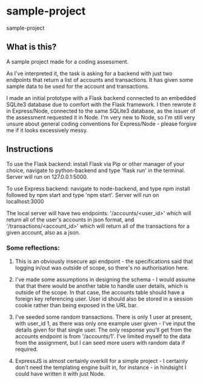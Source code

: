 # sample-project
sample-project

## What is this?
A sample project made for a coding assessment.

As I've interpreted it, the task is asking for a backend with just two endpoints that return a list of accounts and transactions. It has given some sample data to be used for the account and transactions.

I made an initial prototype with a Flask backend connected to an embedded SQLite3 database due to comfort with the Flask framework. I then rewrote it in Express/Node, connected to the same SQLite3 database, as the issuer of the assessment requested it in Node. I'm very new to Node, so I'm still very unsure about general coding conventions for Express/Node - please forgive me if it looks excessively messy. 


## Instructions
To use the Flask backend: install Flask via Pip or other manager of your choice, navigate to python-backend and type 'flask run' in the terminal. Server will run on 127.0.0.1:5000.

To use Express backend: navigate to node-backend, and type npm install followed by npm start and type 'npm start'. Server will run on localhost:3000

The local server will have two endpoints: '/accounts/<user_id>' which will return all of the user's accounts in json format, and '/transactions/<account_id>' which will return all of the transactions for a given account, also as a json.

### Some reflections:
1. This is an obviously insecure api endpoint - the specifications said that logging in/out was outside of scope, so there's no authorisation here.

2. I've made some assumptions in designing the schema - I would assume that that there would be another table to handle user details, which is outside of the scope. In that case, the accounts table should have a foreign key referencing user. User id should also be stored in a session cookie rather than being exposed in the URL bar.

3. I've seeded some random transactions. There is only 1 user at present, with user_id 1, as there was only one example user given - I've input the details given for that single user. The only response you'll get from the accounts endpoint is from '/accounts/1'. I've limited myself to the data from the assignment, but I can seed more users with random data if required.

4. ExpressJS is almost certainly overkill for a simple project - I certainly don't need the templating engine built in, for instance - in hindsight I could have written it with just Node.

